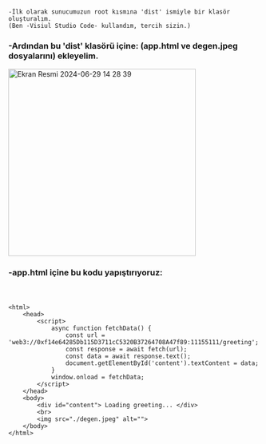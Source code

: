 ```shell


-İlk olarak sunucumuzun root kısmına 'dist' ismiyle bir klasör oluşturalım.
(Ben -Visiul Studio Code- kullandım, tercih sizin.)

```


### -Ardından bu 'dist' klasörü içine: (app.html ve degen.jpeg dosyalarını) ekleyelim.



<img width="375" alt="Ekran Resmi 2024-06-29 14 28 39" src="https://github.com/kaplanbitcoin1/EthStorage-dApp-Tasks/assets/98455323/ceabe228-0b2a-4a24-9e59-7ecdf968d367">



### -app.html içine bu kodu yapıştırıyoruz:

#

```shell

<html>
    <head>
        <script>
            async function fetchData() {
                const url = 'web3://0xf14e64285Db115D3711cC5320B37264708A47f89:11155111/greeting';
                const response = await fetch(url);
                const data = await response.text();
                document.getElementById('content').textContent = data;
            }
            window.onload = fetchData;
        </script>
    </head>
    <body>
        <div id="content"> Loading greeting... </div>
        <br>
        <img src="./degen.jpeg" alt="">
    </body>
</html>

```
